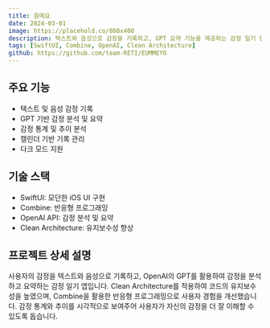 ```yaml
---
title: 음메요
date: 2024-03-01
image: https://placehold.co/800x400
description: 텍스트와 음성으로 감정을 기록하고, GPT 요약 기능을 제공하는 감정 일기 앱
tags: [SwiftUI, Combine, OpenAI, Clean Architecture]
github: https://github.com/team-RETI/EUMMEYO
---
```


## 주요 기능
- 텍스트 및 음성 감정 기록
- GPT 기반 감정 분석 및 요약
- 감정 통계 및 추이 분석
- 캘린더 기반 기록 관리
- 다크 모드 지원

## 기술 스택
- SwiftUI: 모던한 iOS UI 구현
- Combine: 반응형 프로그래밍
- OpenAI API: 감정 분석 및 요약
- Clean Architecture: 유지보수성 향상

## 프로젝트 상세 설명
사용자의 감정을 텍스트와 음성으로 기록하고, 
OpenAI의 GPT를 활용하여 감정을 분석하고 요약하는 감정 일기 앱입니다. 
Clean Architecture를 적용하여 코드의 유지보수성을 높였으며, 
Combine을 활용한 반응형 프로그래밍으로 사용자 경험을 개선했습니다. 
감정 통계와 추이를 시각적으로 보여주어 사용자가 자신의 감정을 더 잘 이해할 수 있도록 돕습니다. 